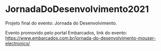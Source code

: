 # JornadaDoDesenvolvimento2021
Projeto final do evento: Jornada do Desenvolvimento.

Evento promovido pelo portal Embarcados, link do evento: https://www.embarcados.com.br/jornada-do-desenvolvimento-mouser-electronics/
